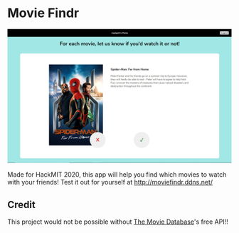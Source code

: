 # Movie Findr

![preview](./preview/movieFindr.JPG)

Made for HackMIT 2020, this app will help you find which movies to watch with your friends! Test it out for yourself at http://moviefindr.ddns.net/

## Credit

This project would not be possible without [The Movie Database](https://www.themoviedb.org/)'s free API!!
